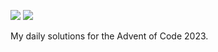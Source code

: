 
![](https://img.shields.io/badge/📅_%20day-5-blue?style=for-the-badge)
![](https://img.shields.io/badge/⭐_%20stars-10-yellow?style=for-the-badge)

My daily solutions for the Advent of Code 2023.
